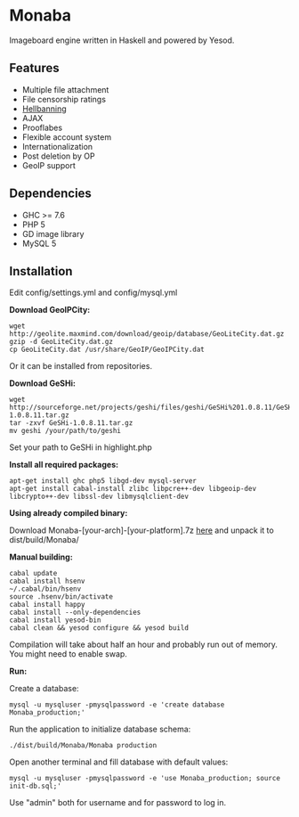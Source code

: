 Monaba
======

Imageboard engine written in Haskell and powered by Yesod.

Features
------
* Multiple file attachment
* File censorship ratings
* [Hellbanning](http://en.wikipedia.org/wiki/Hellbanning)
* AJAX
* Prooflabes
* Flexible account system
* Internationalization
* Post deletion by OP
* GeoIP support

Dependencies
------
* GHC >= 7.6
* PHP 5
* GD image library
* MySQL 5

Installation
------
Edit config/settings.yml and config/mysql.yml

**Download GeoIPCity:**

    wget http://geolite.maxmind.com/download/geoip/database/GeoLiteCity.dat.gz
    gzip -d GeoLiteCity.dat.gz
    cp GeoLiteCity.dat /usr/share/GeoIP/GeoIPCity.dat

Or it can be installed from repositories.

**Download GeSHi:**

    wget http://sourceforge.net/projects/geshi/files/geshi/GeSHi%201.0.8.11/GeSHi-1.0.8.11.tar.gz
    tar -zxvf GeSHi-1.0.8.11.tar.gz
    mv geshi /your/path/to/geshi

Set your path to GeSHi in highlight.php

**Install all required packages:**

    apt-get install ghc php5 libgd-dev mysql-server
    apt-get install cabal-install zlibc libpcre++-dev libgeoip-dev libcrypto++-dev libssl-dev libmysqlclient-dev

**Using already compiled binary:**

Download Monaba-[your-arch]-[your-platform].7z [here](https://github.com/ahushh/Monaba/releases) and unpack it to dist/build/Monaba/

**Manual building:**

    cabal update
    cabal install hsenv
    ~/.cabal/bin/hsenv
    source .hsenv/bin/activate
    cabal install happy
    cabal install --only-dependencies
    cabal install yesod-bin
    cabal clean && yesod configure && yesod build

Compilation will take about half an hour and probably run out of memory. You might need to enable swap. 

**Run:**

Create a database:

    mysql -u mysqluser -pmysqlpassword -e 'create database Monaba_production;'

Run the application to initialize database schema:

    ./dist/build/Monaba/Monaba production

Open another terminal and fill database with default values:

    mysql -u mysqluser -pmysqlpassword -e 'use Monaba_production; source init-db.sql;'

Use "admin" both for username and for password to log in.
